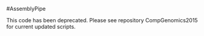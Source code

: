 #AssemblyPipe 

This code has been deprecated. Please see repository CompGenomics2015 for current updated scripts.
